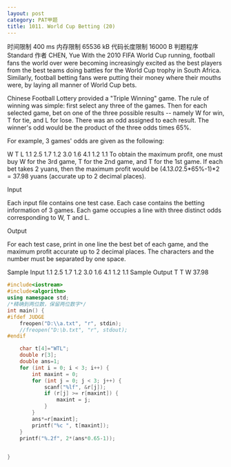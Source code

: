 ```yaml
---
layout: post
category: PAT甲题
title: 1011. World Cup Betting (20)
---
```


时间限制
400 ms
内存限制
65536 kB
代码长度限制
16000 B
判题程序
Standard
作者
CHEN, Yue
With the 2010 FIFA World Cup running, football fans the world over were becoming increasingly excited as the best players from the best teams doing battles for the World Cup trophy in South Africa. Similarly, football betting fans were putting their money where their mouths were, by laying all manner of World Cup bets.

Chinese Football Lottery provided a "Triple Winning" game. The rule of winning was simple: first select any three of the games. Then for each selected game, bet on one of the three possible results -- namely W for win, T for tie, and L for lose. There was an odd assigned to each result. The winner's odd would be the product of the three odds times 65%.

For example, 3 games' odds are given as the following:

 W    T    L
1.1  2.5  1.7
1.2  3.0  1.6
4.1  1.2  1.1
To obtain the maximum profit, one must buy W for the 3rd game, T for the 2nd game, and T for the 1st game. If each bet takes 2 yuans, then the maximum profit would be (4.1*3.0*2.5*65%-1)*2 = 37.98 yuans (accurate up to 2 decimal places).

Input

Each input file contains one test case. Each case contains the betting information of 3 games. Each game occupies a line with three distinct odds corresponding to W, T and L.

Output

For each test case, print in one line the best bet of each game, and the maximum profit accurate up to 2 decimal places. The characters and the number must be separated by one space.

Sample Input
1.1 2.5 1.7
1.2 3.0 1.6
4.1 1.2 1.1
Sample Output
T T W 37.98
```c++
#include<iostream>
#include<algorithm>
using namespace std;
/*精确到两位数，保留两位数字*/
int main() {
#ifdef JUDGE
	freopen("D:\\a.txt", "r", stdin);
	//freopen("D:\b.txt", "r", stdout);
#endif

	char t[4]="WTL";
	double r[3];
	double ans=1;
	for (int i = 0; i < 3; i++) {
		int maxint = 0;
		for (int j = 0; j < 3; j++) {
			scanf("%lf", &r[j]);
			if (r[j] >= r[maxint]) {
				maxint = j;
			}
		}
		ans*=r[maxint];
		printf("%c ", t[maxint]);
	}
	printf("%.2f", 2*(ans*0.65-1));
	

}
```
